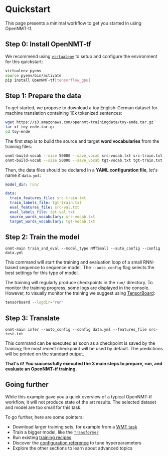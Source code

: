 # Quickstart

This page presents a minimal workflow to get you started in using OpenNMT-tf.

## Step 0: Install OpenNMT-tf

We recommend using [`virtualenv`](https://virtualenv.pypa.io/en/stable/) to setup and configure the environment for this quickstart:

```bash
virtualenv pyenv
source pyenv/bin/activate
pip install OpenNMT-tf[tensorflow_gpu]
```

## Step 1: Prepare the data

To get started, we propose to download a toy English-German dataset for machine translation containing 10k tokenized sentences:

```bash
wget https://s3.amazonaws.com/opennmt-trainingdata/toy-ende.tar.gz
tar xf toy-ende.tar.gz
cd toy-ende
```

The first step is to build the source and target **word vocabularies** from the training files:

```bash
onmt-build-vocab --size 50000 --save_vocab src-vocab.txt src-train.txt
onmt-build-vocab --size 50000 --save_vocab tgt-vocab.txt tgt-train.txt
```

Then, the data files should be declared in a **YAML configuration file**, let's name it `data.yml`:

```yaml
model_dir: run/

data:
  train_features_file: src-train.txt
  train_labels_file: tgt-train.txt
  eval_features_file: src-val.txt
  eval_labels_file: tgt-val.txt
  source_words_vocabulary: src-vocab.txt
  target_words_vocabulary: tgt-vocab.txt
```

## Step 2: Train the model

```
onmt-main train_and_eval --model_type NMTSmall --auto_config --config data.yml
```

This command will start the training and evaluation loop of a small RNN-based sequence to sequence model. The `--auto_config` flag selects the best settings for this type of model.

The training will regularly produce checkpoints in the `run/` directory. To monitor the training progress, some logs are displayed in the console. However, to visually monitor the training we suggest using [TensorBoard](https://www.tensorflow.org/guide/summaries_and_tensorboard):

```bash
tensorboard --logdir="run"
```

## Step 3: Translate

```
onmt-main infer --auto_config --config data.yml --features_file src-test.txt
```

This command can be executed as soon as a checkpoint is saved by the training; the most recent checkpoint will be used by default. The predictions will be printed on the standard output.

**That's it! You successfully executed the 3 main steps to prepare, run, and evaluate an OpenNMT-tf training.**

## Going further

While this example gave you a quick overview of a typical OpenNMT-tf workflow, it will not produce state of the art results. The selected dataset and model are too small for this task.

To go further, here are some pointers:

* Download larger training sets, for example from a [WMT task](http://www.statmt.org/wmt16/translation-task.html)
* Train a bigger model, like the [`Transformer`](https://arxiv.org/abs/1706.03762)
* Run existing [training recipes](https://github.com/OpenNMT/OpenNMT-tf/tree/master/scripts)
* Discover the [configuration reference](configuration_reference.html) to tune hyperparameters
* Explore the other sections to learn about advanced topics
